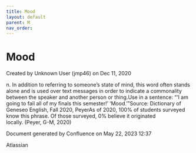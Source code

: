 ```yaml
---
title: Mood
layout: default
parent: M
nav_order:
---
```


# Mood

Created by  Unknown User (jmp46) on Dec 11, 2020

n. In addition to referring to someone’s state of mind, this word often stands alone and is used over text messages in order to indicate a commonality between the speaker and another person or thing.Use in a sentence: “‘I am going to fail all of my finals this semester!’ ‘Mood.’”Source: Dictionary of Geneseo English, Fall 2020, PeyerAs of 2020, 100% of students surveyed know this phrase. Of those surveyed, 0% believe it originated locally. (Peyer, G-M, 2020) 

Document generated by Confluence on May 22, 2023 12:37

Atlassian
